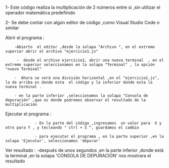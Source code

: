 

1- Este código  realiza la multiplicación de 2 números entre si ,sin utilizar el operador matemática predefinido

2- Se debe contar  con algún editor de código ,como Visual Studio Code o similar

Abrir el programa :

        -Abierto  el editor ,desde la solapa "Archivo ", en el extremo superior abrir el archivo "ejercicio1.js"

         -  desde el archivo ejercicio1, abrir una nueva terminal  , en el  extremo superior seleccionamos en la solapa "Terminal" , la opción "nuevo Terminal"

        -  Ahora se verá una división horizontal ,en el "ejercicio1.js", la de arriba es donde esta  el código y la inferior donde esta la nueva terminal .

        - en la parte inferior ,seleccionamos la solapa "Consola de depuración" ,que es donde podremos observar el resultado de la multiplicación 

Ejecutar el programa :

                 - En la parte del código ,ingresamos  un valor para  X y otro para Y , y tecleando " ctrl + S “, guardamos el cambio

                 - para ejecutar el programa , en la parte superior ,en la solapa 'Ejecutar', seleccionamos 'depurar'

Ver resultado :
               -después de unos segundos ,en la parte inferior ,donde está la terminal ,en la solapa 
               'CONSOLA DE DEPURACION' nos mostrara el resultado
